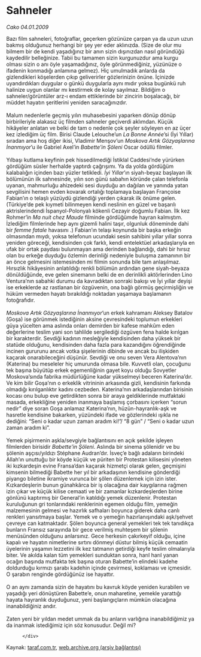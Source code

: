 # Sahneler

*Cako 04.01.2009*

<div class="yazi">Bazı film sahneleri, fotoğraflar, geçerken gözünüze çarpan ya da uzun uzun bakmış olduğunuz herhangi bir şey yer eder aklınızda. (Size de olur mu bilmem bir de kendi yaşadığınız bir anın sizin dışınızdan nasıl göründüğü kaydedilir belleğinize. Tabii bu tamamen sizin kurgunuzdur ama kurgu olması sizin o anı öyle yaşamadığınız, öyle görünmediğiniz, yüzünüze o ifadenin konmadığı anlamına gelmez). Hiç umulmadık anlarda da gizlendikleri köşelerden çıkıp geliverirler gözlerinizin önüne. İçinizde uyandırdıkları duygular o günkü duygularla aynı mıdır yoksa bugünkü ruh halinize uygun olanlar mı kestirmek de kolay sayılmaz. Bildiğim o sahneler/görüntüler arz-ı endam ettiklerinde bir zincirin boşalacağı, bir müddet hayatın şeritlerini yeniden saracağınızdır. <br/><br/>Malum nedenlerle geçmiş yılın muhasebesini yaparken dönüp dönüp birbirileriyle alakasız üç filmden sahneler geçiverdi aklımdan. Küçük hikâyeler anlatan ve belki de tam o nedenle çok şeyler söyleyen en az üçer kez izlediğim üç film. Birisi Claude Lelouche’un <i>La Bonne Année</i>’si (İyi Yıllar) sıradan ama hoş diğer ikisi, Vladimir Menşov’un <i>Moskova Artık Gözyaşlarına İnanmıyor</i>’u ile Gabriel Axel’in <i>Babette’in Şöleni</i> Oscar ödüllü filmler. <br/><br/>Yılbaşı kutlama keyfinin pek hissedilmediği İstiklal Caddesi’nde yürürken gördüğüm süsler herhalde yaptırdı çağrışımı. Ya da yolda gördüğüm kalabalığın içinden bazı yüzler tetikledi.<i> İyi Yıllar</i>’ın siyah-beyaz başlayan ilk bölümünün ilk sahnesinde, yılın son günü sabahın köründe çalan telefonla uyanan, mahmurluğu ahizedeki sesi duyduğu an dağılan ve yanında yatan sevgilisini hemen evden kovarak ortalığı toplamaya başlayan Françoise Fabian’ın o telaşlı yüzüydü gizlendiği yerden çıkarak ilk önüme gelen. (Türkiye’de pek kıymeti bilinmeyen kendi neslinin en güzel ve başarılı aktrislerindendi İspanyol-Polonyalı kökenli Cezayir doğumlu Fabian. İlk kez Rohmer’in <i>Ma nuit chez Maude</i> filminde gördüğümde hayran kalmıştım. İzlediğim filmlerinde hep aynı gizemli halini taşır, olgunluk döneminde dahi bir <i>femme fatale</i> havasını .) Fabian’ın telaşı koynunda bir başka erkeğin olmasından mıydı, yoksa telefonun ucundaki sesin sahibini yıllar yıllar sonra yeniden göreceği, kendisinden çok farklı, kendi entelektüel arkadaşlarıyla en ufak bir ortak paydası bulunmayan ama derinden bağlandığı, dahi bir hırsız olan bu erkeğe duyduğu özlemin derinliği nedeniyle buluşma zamanının bir an önce gelmesini istemesinden mi filmin sonunda bile tam anlaşılmaz. Hırsızlık hikâyesinin anlatıldığı renkli bölümün ardından gene siyah-beyaza dönüldüğünde, eve gelen sinemanın belki de en derinlikli aktörlerinden Lino Ventura’nın sabahki durumu da kavradıktan sonraki bakışı ve İyi yıllar deyişi ise erkeklerde az rastlanan bir özgüvenin, ona bağlı görmüş geçirmişliğin ve hüküm vermeden hayatı bırakıldığı noktadan yaşamaya başlamanın fotoğrafıdır.<i> <br/><br/>Moskova Artık Gözyaşlarına İnanmıyor</i>’un erkek kahramanı Aleksey Batalov (Goşa) ise görünmek istediğinin aksine çevresindeki toplumun erkekleri güya yücelten ama aslında onları demirden bir kafese mahkûm eden değerlerine teslim yani son tahlilde sergilediği özgüven fena halde kırılgan bir karakterdir. Sevdiği kadının mesleğiyle kendisinden daha yüksek bir statüde olduğunu, kendisinden daha fazla para kazandığını öğrendiğinde incinen gururunu ancak votka şişelerinin dibinde ve ancak bu ilişkiden kaçarak onarabileceğini düşünür. Sevdiği ve onu seven Vera Alentova’nın (Katerina) bu meseleler hiç umurunda olmasa bile. Kuvvetli olan, çocuğunu tek başına büyütüp erkek egemenliğinin gayet koyu olduğu Sovyetler Moskova’sında fabrika müdürlüğüne kadar yükselmeyi beceren Katerina’dır. Ve kim bilir Goşa’nın o erkeklik vitrininin arkasında gizli, kendisinin farkında olmadığı kırılganlıktır kadını cezbeden. Katerina’nın arkadaşlarından birisinin kocası onu bulup eve getirdikten sonra bir araya geldiklerinde mutfaktaki masada, erkekliğine yeniden inanmaya başlamış çorbasını içerken “sorun nedir” diye soran Goşa anlamaz Katerina’nın, hüzün-hayranlık-aşk ve hasretle kendisine bakarken, yüzündeki ifade ve gözlerindeki ışıkla ne dediğini: “Seni o kadar uzun zaman aradım ki!”/ “8 gün” / “Seni o kadar uzun zaman aradım ki”. <br/><br/>Yemek pişirmenin aşkla/sevgiyle bağlantısını en açık şekilde işleyen filmlerden birisidir <i>Babette’in Şöleni</i>. Aslında bir sinema şölenidir ve bu şölenin aşçısı/yıldızı Stéphane Audran’dır. İsveç’e bağlı adaların birindeki Allah’ın unuttuğu bir köyde küçük ve püriten bir Protestan kilisesini yöneten iki kızkardeşin evine Fransa’dan kaçarak hizmetçi olarak gelen, geçmişini kimsenin bilmediği Babette her yıl bir arkadaşının kendisine gönderdiği piyango biletine ikramiye vurunca bir şölen düzenlemek için izin ister. Kızkardeşlerin bunun günahkârca bir iş olacağına dair kaygılarına rağmen izin çıkar ve küçük kilise cemaati ve bir zamanlar kızkardeşlerden birine gönlünü kaptırmış bir General’in katıldığı yemek düzenlenir. Protestan kuruluğunun gri tonlarındaki renklerinin egemen olduğu film, yemeğin malzemesinin gelmesi ve hazırlık safhaları boyunca giderek daha canlı renkleri yansıtmaya başlar. Yemek ve o yemeğin hazırlanışındaki aşk/şehvet çevreye can katmaktadır. Şölen boyunca general yemekleri tek tek tanıdıkça bunların Fransız sarayında bir gece verilmiş muhteşem bir şölenin menüsünden olduğunu anlarsınız. Gece herkesin çakırkeyif olduğu, içine kapalı ve hayatın nimetlerine sırtını dönmeyi düstur bilmiş küçük cemaatin üyelerinin yaşamın lezzetini ilk kez tatmanın getirdiği keyfe teslim olmalarıyla biter. Ve akılda kalan tüm yemekleri sunduktan sonra, harıl harıl yanan ocağın başında mutfakta tek başına oturan Babette’in elindeki kadehe doldurduğu kırmızı şarabı kadehin içinde çevirmesi, koklaması ve içmesidir. O şarabın renginde gördüğünüz ise hayattır. <br/><br/>O an aynı zamanda sizin de hayatını bu kavruk köyde yeniden kurabilen ve yaşadığı yeri dönüştüren Babette’e, onun maharetine, yemekle yarattığı hayata hayranlık duyduğunuz, yeni başlangıçların mümkün olacağına inanabildiğiniz andır. <br/><br/>Zaten yeni bir yıldan medet ummak da bu anların varlığına inanabildiğimiz ya da inanmak istediğimiz için söz konusudur. Değil mi?
                                    
          
          
          
          </div>

Kaynak: [taraf.com.tr](http://www.taraf.com.tr/cako/makale-sahneler.htm), [web.archive.org (arşiv bağlantısı)](http://web.archive.org/web/20131107091936/http://www.taraf.com.tr/cako/makale-sahneler.htm)
